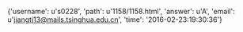 {'username': u's0228', 'path': u'1158/1158.html', 'answer': u'A', 'email': u'jiangtj13@mails.tsinghua.edu.cn', 'time': '2016-02-23:19:30:36'}